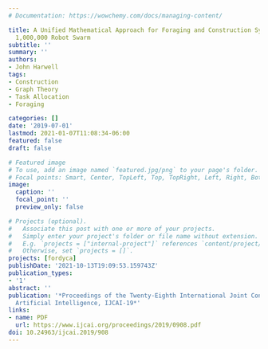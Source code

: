 ```yaml
---
# Documentation: https://wowchemy.com/docs/managing-content/

title: A Unified Mathematical Approach for Foraging and Construction Systems in a
  1,000,000 Robot Swarm
subtitle: ''
summary: ''
authors:
- John Harwell
tags:
- Construction
- Graph Theory
- Task Allocation
- Foraging

categories: []
date: '2019-07-01'
lastmod: 2021-01-07T11:08:34-06:00
featured: false
draft: false

# Featured image
# To use, add an image named `featured.jpg/png` to your page's folder.
# Focal points: Smart, Center, TopLeft, Top, TopRight, Left, Right, BottomLeft, Bottom, BottomRight.
image:
  caption: ''
  focal_point: ''
  preview_only: false

# Projects (optional).
#   Associate this post with one or more of your projects.
#   Simply enter your project's folder or file name without extension.
#   E.g. `projects = ["internal-project"]` references `content/project/deep-learning/index.md`.
#   Otherwise, set `projects = []`.
projects: [fordyca]
publishDate: '2021-10-13T19:09:53.159743Z'
publication_types:
- '1'
abstract: ''
publication: '*Proceedings of the Twenty-Eighth International Joint Conference on
  Artificial Intelligence, IJCAI-19*'
links:
- name: PDF
  url: https://www.ijcai.org/proceedings/2019/0908.pdf
doi: 10.24963/ijcai.2019/908
---
```

